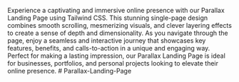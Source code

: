 Experience a captivating and immersive online presence with our Parallax Landing Page using Tailwind CSS. This stunning single-page design combines smooth scrolling, mesmerizing visuals, and clever layering effects to create a sense of depth and dimensionality. As you navigate through the page, enjoy a seamless and interactive journey that showcases key features, benefits, and calls-to-action in a unique and engaging way. Perfect for making a lasting impression, our Parallax Landing Page is ideal for businesses, portfolios, and personal projects looking to elevate their online presence. # Parallax-Landing-Page
